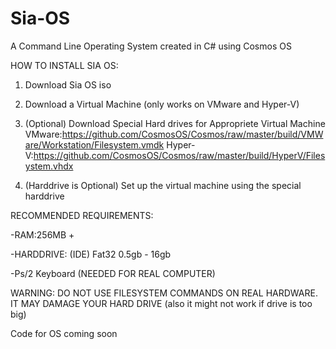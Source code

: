 # Sia-OS
A Command Line Operating System created in C# using Cosmos OS

HOW TO INSTALL SIA OS:

1. Download Sia OS iso

2. Download a Virtual Machine (only works on VMware and Hyper-V)

3. (Optional) Download Special Hard drives for Appropriete Virtual Machine
VMware:https://github.com/CosmosOS/Cosmos/raw/master/build/VMWare/Workstation/Filesystem.vmdk
Hyper-V:https://github.com/CosmosOS/Cosmos/raw/master/build/HyperV/Filesystem.vhdx

4. (Harddrive is Optional) Set up the virtual machine using the special harddrive

RECOMMENDED REQUIREMENTS:

  -RAM:256MB +

  -HARDDRIVE: (IDE) Fat32 0.5gb - 16gb

  -Ps/2 Keyboard (NEEDED FOR REAL COMPUTER)

WARNING:
DO NOT USE FILESYSTEM COMMANDS ON REAL HARDWARE. IT MAY DAMAGE YOUR HARD DRIVE (also it might not work if drive is too big)

Code for OS coming soon
